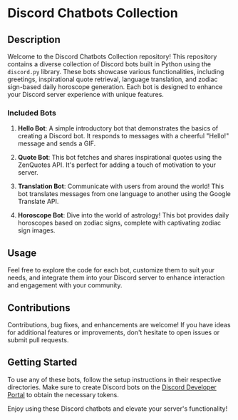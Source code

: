 # Discord Chatbots Collection

## Description

Welcome to the Discord Chatbots Collection repository! This repository contains a diverse collection of Discord bots
built in Python using the `discord.py` library. These bots showcase various functionalities, including greetings,
inspirational quote retrieval, language translation, and zodiac sign-based daily horoscope generation. Each bot is
designed to enhance your Discord server experience with unique features.

### Included Bots

1. **Hello Bot**: A simple introductory bot that demonstrates the basics of creating a Discord bot. It responds to
   messages with a cheerful "Hello!" message and sends a GIF.

2. **Quote Bot**: This bot fetches and shares inspirational quotes using the ZenQuotes API. It's perfect
   for adding a touch of motivation to your server.

3. **Translation Bot**: Communicate with users from around the world! This bot translates messages from one language to
   another using the Google Translate API.

4. **Horoscope Bot**: Dive into the world of astrology! This bot provides daily horoscopes based on zodiac signs,
   complete with captivating zodiac sign images.

## Usage

Feel free to explore the code for each bot, customize them to suit your needs, and integrate them into your Discord
server to enhance interaction and engagement with your community.

## Contributions

Contributions, bug fixes, and enhancements are welcome! If you have ideas for additional features or improvements, don't
hesitate to open issues or submit pull requests.

## Getting Started

To use any of these bots, follow the setup instructions in their respective directories. Make sure to create Discord
bots on the [Discord Developer Portal](https://discord.com/developers/applications) to obtain the necessary tokens.

Enjoy using these Discord chatbots and elevate your server's functionality!